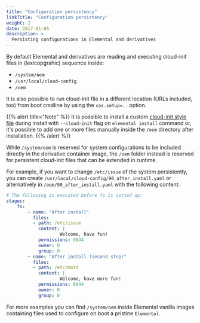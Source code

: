 ```yaml
---
title: "Configuration persistency"
linkTitle: "Configuration persistency"
weight: 2
date: 2017-01-05
description: >
  Persisting configurations in Elemental and derivatives
---
```



By default Elemental and derivatives are reading and executing cloud-init files in (lexicopgrahic) sequence inside:

- `/system/oem`
- `/usr/local/cloud-config` 
- `/oem` 

It is also possible to run cloud-init file in a different location (URLs included, too) from boot cmdline by using  the `cos.setup=..` option.

{{% alert title="Note" %}}
It is possible to install a custom [cloud-init style file](../../reference/cloud_init/) during install with `--cloud-init` flag on `elemental install` command or, it's possible to add one or more files manually inside the `/oem` directory after installation.
{{% /alert %}}

While `/system/oem` is reserved for system configurations to be included directly in the derivative container image, the `/oem` folder instead is reserved for persistent cloud-init files that can be extended in runtime.

For example, if you want to change `/etc/issue` of the system persistently, you can create `/usr/local/cloud-config/90_after_install.yaml` or alternatively in `/oem/90_after_install.yaml` with the following content:

```yaml
# The following is executed before fs is setted up:
stages:
    fs:
        - name: "After install"
          files:
          - path: /etc/issue
            content: |
                    Welcome, have fun!
            permissions: 0644
            owner: 0
            group: 0
        - name: "After install (second step)"
          files:
          - path: /etc/motd
            content: |
                    Welcome, have more fun!
            permissions: 0644
            owner: 0
            group: 0
```

For more examples you can find `/system/oem` inside Elemental vanilla images containing files used to configure on boot a pristine `Elemental`. 
